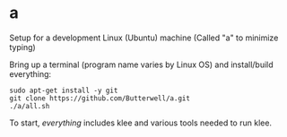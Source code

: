 a
=

Setup for a development Linux (Ubuntu) machine
(Called "a" to minimize typing)

Bring up a terminal (program name varies by Linux OS) and install/build everything:
```
sudo apt-get install -y git
git clone https://github.com/Butterwell/a.git
./a/all.sh
```

To start, *everything* includes klee and various tools needed to run klee.

